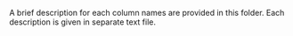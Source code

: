 A brief description for each column names are provided in this folder. 
Each description is given in separate text file.